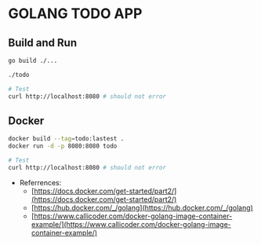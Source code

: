 # GOLANG TODO APP

## Build and Run

```bash
go build ./...

./todo

# Test
curl http://localhost:8080 # should not error
```

## Docker

```bash
docker build --tag=todo:lastest .
docker run -d -p 8080:8080 todo

# Test
curl http://localhost:8080 # should not error
```

- Referrences: 
    + [https://docs.docker.com/get-started/part2/](https://docs.docker.com/get-started/part2/)
    + [https://hub.docker.com/_/golang](https://hub.docker.com/_/golang)
    + [https://www.callicoder.com/docker-golang-image-container-example/](https://www.callicoder.com/docker-golang-image-container-example/)